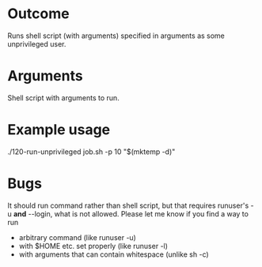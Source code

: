 # Outcome

Runs shell script (with arguments) specified in arguments as
some unprivileged user.

# Arguments

Shell script with arguments to run.

# Example usage

./120-run-unprivileged job.sh -p 10 "$(mktemp -d)"

# Bugs

It should run command rather than shell script, but that requires
runuser's -u **and** --login, what is not allowed.
Please let me know if you find a way to run
- arbitrary command (like runuser -u)
- with $HOME etc. set properly (like runuser -l)
- with arguments that can contain whitespace (unlike sh -c)
